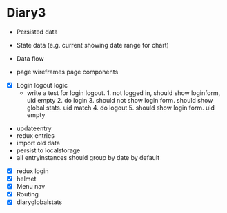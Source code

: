 # Diary3

- Persisted data
- State data (e.g. current showing date range for chart)
- Data flow

- page wireframes page components
- [x] Login logout logic
  - write a test for login logout. 1. not logged in, should show loginform, uid empty 2. do login 3. should not show login form. should show global stats. uid match 4. do logout 5. should show login form. uid empty

- updateentry
- redux entries
- import old data
- persist to localstorage
- all entryinstances should group by date by default

- [x] redux login
- [x] helmet
- [x] Menu nav
- [x] Routing
- [x] diaryglobalstats
